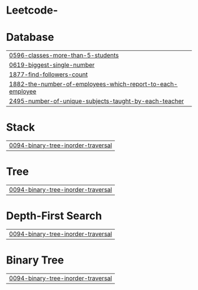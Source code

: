 # Leetcode-


# Database
|  |
| ------- |
| [0596-classes-more-than-5-students](https://github.com/astha9900/Leetcode-/tree/master/0596-classes-more-than-5-students) |
| [0619-biggest-single-number](https://github.com/astha9900/Leetcode-/tree/master/0619-biggest-single-number) |
| [1877-find-followers-count](https://github.com/astha9900/Leetcode-/tree/master/1877-find-followers-count) |
| [1882-the-number-of-employees-which-report-to-each-employee](https://github.com/astha9900/Leetcode-/tree/master/1882-the-number-of-employees-which-report-to-each-employee) |
| [2495-number-of-unique-subjects-taught-by-each-teacher](https://github.com/astha9900/Leetcode-/tree/master/2495-number-of-unique-subjects-taught-by-each-teacher) |
# Stack
|  |
| ------- |
| [0094-binary-tree-inorder-traversal](https://github.com/astha9900/Leetcode-/tree/master/0094-binary-tree-inorder-traversal) |
# Tree
|  |
| ------- |
| [0094-binary-tree-inorder-traversal](https://github.com/astha9900/Leetcode-/tree/master/0094-binary-tree-inorder-traversal) |
# Depth-First Search
|  |
| ------- |
| [0094-binary-tree-inorder-traversal](https://github.com/astha9900/Leetcode-/tree/master/0094-binary-tree-inorder-traversal) |
# Binary Tree
|  |
| ------- |
| [0094-binary-tree-inorder-traversal](https://github.com/astha9900/Leetcode-/tree/master/0094-binary-tree-inorder-traversal) |
